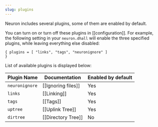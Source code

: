 ```yaml
---
slug: plugins
---
```


Neuron includes several plugins, some of them are enabled by default.

You can turn on or turn off these plugins in [[configuration]]. For example, the following setting in your `neuron.dhall` will enable the three specified plugins, while leaving everything else disabled:

```dhall
{ plugins = [ "links", "tags", "neuronignore" ]
}
```

List of available plugins is displayed below:

| Plugin Name    | Documentation      | Enabled by default |
|----------------|--------------------|--------------------|
| `neuronignore` | [[Ignoring files]] | Yes                |
| `links`        | [[Linking]]        | Yes                |
| `tags`         | [[Tags]]           | Yes                |
| `uptree`       | [[Uplink Tree]]    | Yes                |
| `dirtree`      | [[Directory Tree]] | No                 |
